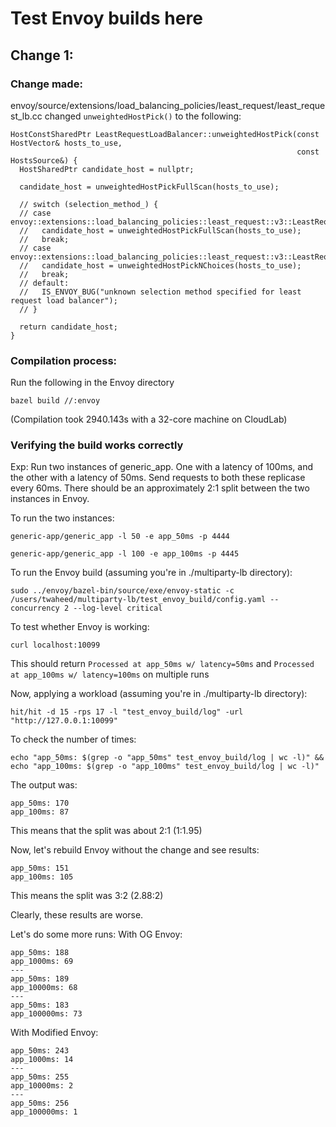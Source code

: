 # Test Envoy builds here

## Change 1:

###  Change made:
envoy/source/extensions/load_balancing_policies/least_request/least_request_lb.cc
changed `unweightedHostPick()` to the following:
```
HostConstSharedPtr LeastRequestLoadBalancer::unweightedHostPick(const HostVector& hosts_to_use,
                                                                const HostsSource&) {
  HostSharedPtr candidate_host = nullptr;

  candidate_host = unweightedHostPickFullScan(hosts_to_use);

  // switch (selection_method_) {
  // case envoy::extensions::load_balancing_policies::least_request::v3::LeastRequest::FULL_SCAN:
  //   candidate_host = unweightedHostPickFullScan(hosts_to_use);
  //   break;
  // case envoy::extensions::load_balancing_policies::least_request::v3::LeastRequest::N_CHOICES:
  //   candidate_host = unweightedHostPickNChoices(hosts_to_use);
  //   break;
  // default:
  //   IS_ENVOY_BUG("unknown selection method specified for least request load balancer");
  // }

  return candidate_host;
}
```
### Compilation process:

Run the following in the Envoy directory
```
bazel build //:envoy
```
(Compilation took 2940.143s with a 32-core machine on CloudLab)

### Verifying the build works correctly

Exp: Run two instances of generic_app. One with a latency of 100ms, and the other with a latency of 50ms. Send requests to both these replicase every 60ms. There should be an approximately 2:1 split between the two instances in Envoy.

To run the two instances:
```
generic-app/generic_app -l 50 -e app_50ms -p 4444
```
```
generic-app/generic_app -l 100 -e app_100ms -p 4445
```

To run the Envoy build (assuming you're in ./multiparty-lb directory):
```
sudo ../envoy/bazel-bin/source/exe/envoy-static -c /users/twaheed/multiparty-lb/test_envoy_build/config.yaml --concurrency 2 --log-level critical
```

To test whether Envoy is working:
```
curl localhost:10099
```
This should return `Processed at app_50ms w/ latency=50ms` and `Processed at app_100ms w/ latency=100ms` on multiple runs

Now, applying a workload (assuming you're in ./multiparty-lb directory):
```
hit/hit -d 15 -rps 17 -l "test_envoy_build/log" -url "http://127.0.0.1:10099"
```

To check the number of times:
```
echo "app_50ms: $(grep -o "app_50ms" test_envoy_build/log | wc -l)" && echo "app_100ms: $(grep -o "app_100ms" test_envoy_build/log | wc -l)"
```
The output was:
```
app_50ms: 170
app_100ms: 87
```
This means that the split was about 2:1 (1:1.95)

Now, let's rebuild Envoy without the change and see results:
```
app_50ms: 151
app_100ms: 105
```
This means the split was 3:2 (2.88:2)

Clearly, these results are worse.

Let's do some more runs:
With OG Envoy:
```
app_50ms: 188
app_1000ms: 69
---
app_50ms: 189
app_10000ms: 68
---
app_50ms: 183
app_100000ms: 73
```
With Modified Envoy:
```
app_50ms: 243
app_1000ms: 14
---
app_50ms: 255
app_10000ms: 2
---
app_50ms: 256
app_100000ms: 1
```